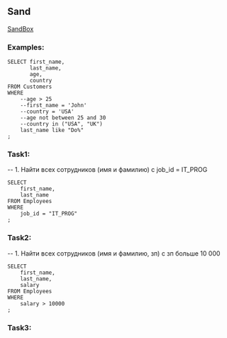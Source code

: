 Sand
----------------
[SandBox](https://www.programiz.com/sql/online-compiler/)

### Examples:
```
SELECT first_name, 
       last_name,
       age,
       country
FROM Customers
WHERE 
	--age > 25
	--first_name = 'John'
    --country = 'USA'
    --age not between 25 and 30
    --country in ("USA", "UK")
    last_name like "Do%"
;
```

### Task1:
--  1. Найти всех сотрудников (имя и фамилию) c job_id = IT_PROG
```
SELECT
	first_name,
    last_name
FROM Employees
WHERE
	job_id = "IT_PROG"
;
```
### Task2:
--  1. Найти всех сотрудников (имя и фамилию, зп) с зп больше 10 000
```
SELECT
	first_name,
    last_name,
    salary
FROM Employees
WHERE
	salary > 10000
;
```
### Task3:

```
```
